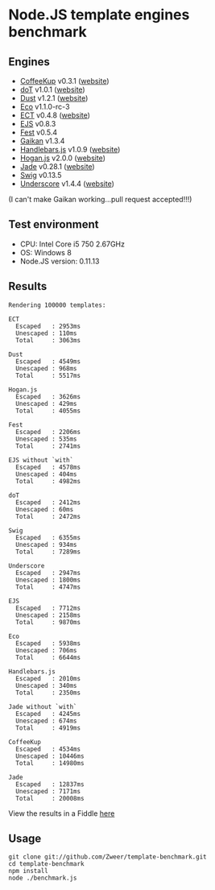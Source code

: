 # Node.JS template engines benchmark

## Engines

- [CoffeeKup](https://github.com/mauricemach/coffeekup) v0.3.1 ([website](http://coffeekup.org/))
- [doT](https://github.com/olado/doT) v1.0.1 ([website](http://olado.github.com/doT/))
- [Dust](https://github.com/linkedin/dustjs) v1.2.1 ([website](http://linkedin.github.com/dustjs/))
- [Eco](https://github.com/sstephenson/eco) v1.1.0-rc-3
- [ECT](https://github.com/baryshev/ect) v0.4.8 ([website](http://ectjs.com/))
- [EJS](https://github.com/visionmedia/ejs) v0.8.3
- [Fest](https://github.com/mailru/fest) v0.5.4
- [Gaikan](https://github.com/Deathspike/gaikan) v1.3.4
- [Handlebars.js](https://github.com/wycats/handlebars.js/) v1.0.9 ([website](http://handlebarsjs.com/))
- [Hogan.js](https://github.com/twitter/hogan.js) v2.0.0 ([website](http://twitter.github.com/hogan.js/))
- [Jade](https://github.com/visionmedia/jade) v0.28.1 ([website](http://jade-lang.com/))
- [Swig](https://github.com/paularmstrong/swig) v0.13.5
- [Underscore](https://github.com/documentcloud/underscore) v1.4.4 ([website](http://underscorejs.org/))

(I can't make Gaikan working...pull request accepted!!!)

## Test environment

- CPU: Intel Core i5 750 2.67GHz
- OS: Windows 8
- Node.JS version: 0.11.13

## Results

    Rendering 100000 templates:

    ECT
      Escaped   : 2953ms
      Unescaped : 110ms
      Total     : 3063ms

    Dust
      Escaped   : 4549ms
      Unescaped : 968ms
      Total     : 5517ms

    Hogan.js
      Escaped   : 3626ms
      Unescaped : 429ms
      Total     : 4055ms

    Fest
      Escaped   : 2206ms
      Unescaped : 535ms
      Total     : 2741ms

    EJS without `with`
      Escaped   : 4578ms
      Unescaped : 404ms
      Total     : 4982ms

    doT
      Escaped   : 2412ms
      Unescaped : 60ms
      Total     : 2472ms

    Swig
      Escaped   : 6355ms
      Unescaped : 934ms
      Total     : 7289ms

    Underscore
      Escaped   : 2947ms
      Unescaped : 1800ms
      Total     : 4747ms

    EJS
      Escaped   : 7712ms
      Unescaped : 2158ms
      Total     : 9870ms

    Eco
      Escaped   : 5938ms
      Unescaped : 706ms
      Total     : 6644ms

    Handlebars.js
      Escaped   : 2010ms
      Unescaped : 340ms
      Total     : 2350ms

    Jade without `with`
      Escaped   : 4245ms
      Unescaped : 674ms
      Total     : 4919ms

    CoffeeKup
      Escaped   : 4534ms
      Unescaped : 10446ms
      Total     : 14980ms

    Jade
      Escaped   : 12837ms
      Unescaped : 7171ms
      Total     : 20008ms

View the results in a Fiddle [here](http://jsfiddle.net/zweer/bkwLK/)

## Usage

	git clone git://github.com/Zweer/template-benchmark.git
	cd template-benchmark
	npm install
	node ./benchmark.js
